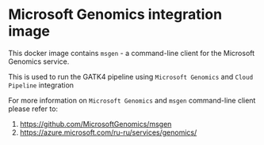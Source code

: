 # Microsoft Genomics integration image

This docker image contains `msgen` - a command-line client for the Microsoft Genomics service.

This is used to run the GATK4 pipeline using `Microsoft Genomics` and `Cloud Pipeline` integration

For more information on `Microsoft Genomics` and `msgen` command-line client please refer to:
1. https://github.com/MicrosoftGenomics/msgen
2. https://azure.microsoft.com/ru-ru/services/genomics/